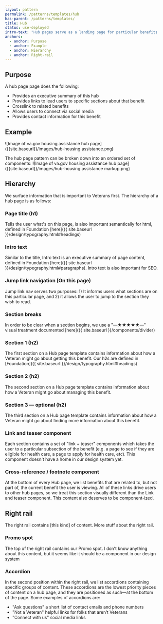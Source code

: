 ```yaml
---
layout: pattern
permalink: /patterns/templates/hub
has-parent: /patterns/templates/
title: Hub
status: use-deployed
intro-text: "Hub pages serve as a landing page for particular benefits."
anchors:
  - anchor: Purpose
  - anchor: Example
  - anchor: Hierarchy
  - anchor: Right-rail
---
```


## Purpose

A hub page page does the following:
- Provides an executive summary of this hub
- Provides links to lead users to specific sections about that benefit
- Crosslink to related benefits
- Allows users to connect via social media
- Provides contact information for this benefit

## Example

![Image of va.gov housing assistance hub page]({{site.baseurl}}/images/hub-housing assistance.png)

The hub page pattern can be broken down into an ordered set of components:
![Image of va.gov housing assistance hub page]({{site.baseurl}}/images/hub-housing assistance markup.png)

## Hierarchy

We surface information that is important to Veterans first. The hierarchy of a hub page is as follows:

### Page title (h1)

Tells the user what's on this page, is also important semantically for html, defined in Foundation [here]({{ site.baseurl }}/design/typography.html#headings)

### Intro text

Similar to the title, Intro text is an executive summary of page content, defined in Foundation [here]({{ site.baseurl }}/design/typography.html#paragraphs). Intro text is also important for SEO.

### Jump link navigation (On this page)

Jump link nav serves two purposes: 1) It informs users what sections are on this particular page, and 2) it allows the user to jump to the section they wish to read.

### Section breaks

In order to be clear when a section begins, we use a "—★★★★★—" visual treatment documented [here]({{ site.baseurl }}/components/divider)

### Section 1 (h2)

The first section on a Hub page template contains information about how a Veteran might go about getting this benefit. Our h2s are defined in [Foundation]({{ site.baseurl }}/design/typography.html#headings)

### Section 2 (h2)

The second section on a Hub page template contains information about how a Veteran might go about managing this benefit.

### Section 3 — optional (h2)

The third section on a Hub page template contains information about how a Veteran might go about finding more information about this benefit.

### Link and teaser component

Each section contains a set of "link + teaser" components which takes the user to a particular subsection of the benefit (e.g. a page to see if they are eligible for health care, a page to apply for health care, etc). This component doesn't have a home in our design system yet.

### Cross-reference / footnote component

At the bottom of every Hub page, we list benefits that are related to, but not part of, the current benefit the user is viewing. All of these links drive users to other hub pages, so we treat this section visually different than the Link and teaser component. This content also deserves to be component-ized.

## Right rail

The right rail contains [this kind] of content. More stuff about the right rail.

### Promo spot

The top of the right rail contains our Promo spot. I don't know anything about this content, but it seems like it should be a component in our design system

### Accordion

In the second position within the right rail, we list accordions containing specific groups of content. These accordions are the lowest priority pieces of content on a hub page, and they are positioned as such—at the bottom of the page. Some examples of accordions are:

* "Ask questions" a short list of contact emails and phone numbers
* "Not a Veteran" helpful links for folks that aren't Veterans
* "Connect with us" social media links